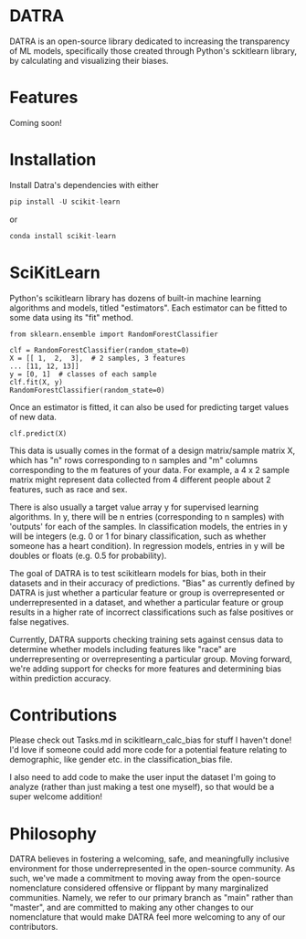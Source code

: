 # DATRA

DATRA is an open-source library dedicated to increasing the transparency of ML models, specifically those created through Python's sckitlearn library, by calculating and visualizing their biases. 

# Features

Coming soon!

# Installation

Install Datra's dependencies with  either
```python
pip install -U scikit-learn
```
or 
```python
conda install scikit-learn
```

# SciKitLearn

Python's scikitlearn library has dozens of built-in machine learning algorithms and models, titled "estimators". Each estimator can be fitted to some data using its "fit" method.

```
from sklearn.ensemble import RandomForestClassifier

clf = RandomForestClassifier(random_state=0)
X = [[ 1,  2,  3],  # 2 samples, 3 features
... [11, 12, 13]]
y = [0, 1]  # classes of each sample
clf.fit(X, y)
RandomForestClassifier(random_state=0)
```

Once an estimator is fitted, it can also be used for predicting target values of new data.

```
clf.predict(X)
```

This data is usually comes in the format of a design matrix/sample matrix X, which has "n" rows corresponding to n samples and "m" columns corresponding to the m features of your data. For example, a 4 x 2 sample matrix might represent data collected from 4 different people about 2 features, such as race and sex.

There is also usually a target value array y for supervised learning algorithms. In y, there will be n entries (corresponding to n samples) with 'outputs' for each of the samples. In classification models, the entries in y will be integers (e.g. 0 or 1 for binary classification, such as whether someone has a heart condition). In regression models, entries in y will be doubles or floats (e.g. 0.5 for probability).

The goal of DATRA is to test scikitlearn models for bias, both in their datasets and in their accuracy of predictions. "Bias" as currently defined by DATRA is just whether a particular feature or group is overrepresented or underrepresented in a dataset, and whether a particular feature or group results in a higher rate of incorrect classifications such as false positives or false negatives.

Currently, DATRA supports checking training sets against census data to determine whether models including features like "race" are underrepresenting or overrepresenting a particular group. Moving forward, we're adding support for checks for more features and determining bias within prediction accuracy.

# Contributions

Please check out Tasks.md in scikitlearn_calc_bias for stuff I haven't done! I'd love if someone could add more code for a potential feature relating to demographic, like gender etc. in the classification_bias file. 

I also need to add code to make the user input the dataset I'm going to analyze (rather than just making a test one myself), so that would be a super welcome addition! 

# Philosophy

DATRA believes in fostering a welcoming, safe, and meaningfully inclusive environment for those underrepresented in the open-source community. As such, we've made a commitment to moving away from the open-source nomenclature considered offensive or flippant by many marginalized communities. Namely, we refer to our primary branch as "main" rather than "master", and are committed to making any other changes to our nomenclature that would make DATRA feel more welcoming to any of our contributors.

